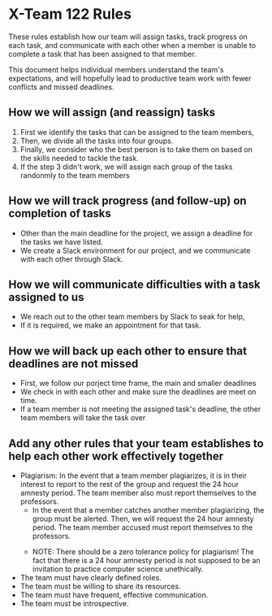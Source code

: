 # X-Team 122 Rules

These rules establish how our team will assign tasks,
track progress on each task, and communicate with each other 
when a member is unable to complete a task that has been assigned to that member.

This document helps individual members understand the team's expectations,
and will hopefully lead to productive team work with fewer conflicts
and missed deadlines.

## How we will assign (and reassign) tasks
<ol> <!-- this is an unordered list -->
  <li>First we identify the tasks that can be assigned to the team members,</li>
  <li>Then, we divide all the tasks into four groups.</li>
  <li>Finally, we consider who the best person is to take them on based on the skills needed to tackle the task.</li>
  <li>If the step 3 didn't work, we will assign each group of the tasks randonmly to the team members</li>
  
</ol>



## How we will track progress (and follow-up) on completion of tasks

<ul> <!-- this is an unordered list -->
  <li>Other than the main deadline for the project, we assign a deadline for the tasks we have listed.</li> 
  <li>We create a Slack environment for our project, and we communicate with each other through Slack.</li>
  
</ul>

## How we will communicate difficulties with a task assigned to us
<ul> <!-- this is an unordered list -->
  <li>We reach out to the other team members by Slack to seak for help,</li> 
  <li>If it is required, we make an appointment for that task.</li>

</ul>


## How we will back up each other to ensure that deadlines are not missed
<ul> <!-- this is an unordered list -->
  <li>First, we follow our porject time frame, the main and smaller deadlines </li> 
  <li>We check in with each other and make sure the deadlines are meet on time.</li>
  <li>If a team member is not meeting the assigned task's deadline, the other team members will take the task over</li>
  
</ul>


## Add any other rules that your team establishes to help each other work effectively together


<ul> <!-- this is an unordered list -->
  <li> Plagiarism: In the event that a team member plagiarizes, it is in their interest to report to the rest of the group and request the 24 hour amnesty period. The team member also must report themselves to the professors. 
  <ul><li> In the event that a member catches another member plagiarizing, the group must be alerted. Then, we will request the 24 hour amnesty period. The team member accused must report themselves to the professors. </ul> </li>
  <ul><li> NOTE: There should be a zero tolerance policy for plagiarism! The fact that there is a 24 hour amnesty period is not supposed to be an invitation to practice computer science unethically. </ul> </li>
  <li>The team must have clearly defined roles.</li>
  <li>The team must be willing to share its resources.</li>
  <li> The team must have frequent, effective communication.</li>
  <li> The team must be introspective. </li> 
  
</ul>
